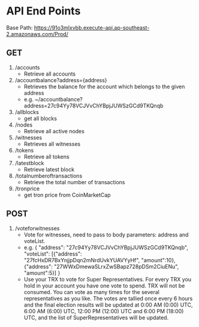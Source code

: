 API End Points
==============================================
Base Path: https://91o3mlxvbb.execute-api.ap-southeast-2.amazonaws.com/Prod/

GET
--------
1. /accounts
    - Retrieve all accounts
2. /accountbalance?address={address}
    - Retrieves the balance for the account which belongs to the given address
    - e.g. ~/accountbalance?address=27c94Yy78VCJVvChYBpjJUWSzGCd9TKQnqb
3. /allblocks
    - get all blocks
4. /nodes 
    - Retrieve all active nodes
5. /witnesses
    - Retrieves all witnesses
6. /tokens
    - Retrieve all tokens
7. /latestblock
    - Retrieve latest block
8. /totalnumberoftransactions
    - Retrieve the total number of transactions
9. /tronprice
    - get tron price from CoinMarketCap

POST
---------
1. /voteforwitnesses 
    - Vote for witnesses, need to pass to body parameters: address and voteList. 
    - e.g. 
    {
    "address": "27c94Yy78VCJVvChYBpjJUWSzGCd9TKQnqb",
    "voteList": [{"address": "27fcHxDR7BxYnjjpDqn2mNrdUvkYUAVYyHf", "amount":10}, {"address": "27WWxDmewaSLrxZwSBapz728pDSm2CiuENu", "amount":5}]
    }
    - Use your TRX to vote for Super Representatives. For every TRX you hold in your account you have one vote to spend. TRX will not be consumed. You can vote as many times for the several representatives as you like. The votes are tallied once every 6 hours and the final election results will be updated at 0:00 AM (0:00) UTC, 6:00 AM (6:00) UTC, 12:00 PM (12:00) UTC and 6:00 PM (18:00) UTC, and the list of SuperRepresentatives will be updated.